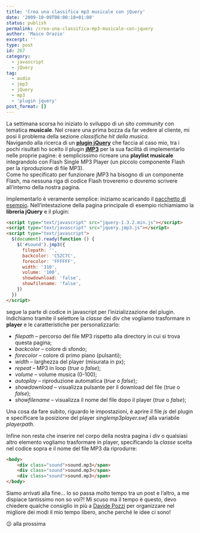 ```yaml
---
title: 'Crea una classifica mp3 musicale con jQuery'
date: '2009-10-09T08:00:18+01:00'
status: publish
permalink: /crea-una-classifica-mp3-musicale-con-jquery
author: 'Maico Orazio'
excerpt: ''
type: post
id: 267
category:
  - javascript
  - jQuery
tag:
  - audio
  - jmp3
  - jQuery
  - mp3
  - 'plugin jquery'
post_format: []
---
```


La settimana scorsa ho iniziato lo sviluppo di un sito _community_ con tematica **musicale**. Nel creare una prima bozza da far vedere al cliente, mi posi il problema della sezione _classifiche hit della musica_.  
Navigando alla ricerca di un **[plugin jQuery](http://plugins.jquery.com/ 'Plugins | jQuery Plugins')** che faccia al caso mio, tra i pochi risultati ho scelto il plugin **[jMP3](http://www.sean-o.com/jquery/jmp3/ "jMP3: Sean O's javaScript MP3 Player / jQuery plugin")** per la sua facilità di implementarlo nelle proprie pagine: è semplicissimo ricreare una **playlist musicale** integrandolo con Flash Single MP3 Player (un piccolo componente Flash per la riproduzione di file MP3).  
Come ho specificato per funzionare jMP3 ha bisogno di un componente Flash, ma nessuna riga di codice Flash troveremo o dovremo scrivere all’interno della nostra pagina.

Implementarlo è veramente semplice: iniziamo scaricando il [pacchetto di esempio](/static/esempi/plugin-jmp3/esempio-jMP3.zip 'Esempio con plugin jMP3'). Nell’intestazione della pagina principale di esempio richiamiamo la **libreria jQuery** e il plugin:

```html
<script type="text/javascript" src="jquery-1.3.2.min.js"></script>
<script type="text/javascript" src="jquery.jmp3.js"></script>
<script type="text/javascript">
  $(document).ready(function () {
    $('#sound').jmp3({
      filepath: '',
      backcolor: 'C52C7C',
      forecolor: 'FFFFFF',
      width: '310',
      volume: '100',
      showdownload: 'false',
      showfilename: 'false',
    })
  })
</script>
```

segue la parte di codice in javascript per l’inizializzazione del plugin. Indichiamo tramite il selettore la _classe_ dei div che vogliamo trasformare in **player** e le caratteristiche per personalizzarlo:

- _filepath_ – percorso del file MP3 rispetto alla directory in cui si trova questa pagina;
- _backcolor_ – colore di sfondo;
- _forecolor_ – colore di primo piano (pulsanti);
- _width_ – larghezza del player (misurata in px);
- _repeat_ – MP3 in loop (_true_ o _false_);
- _volume_ – volume musica (0-100);
- _autoplay_ – riproduzione automatica (_true_ o _false_);
- _showdownload_ – visualizza pulsante per il download del file (_true_ o _false_);
- _showfilename_ – visualizza il nome del file dopo il player (_true_ o _false_);

Una cosa da fare subito, riguardo le impostazioni, è aprire il file _js_ del plugin e specificare la posizione del player _singlemp3player.swf_ alla variabile _playerpath_.

Infine non resta che inserire nel corpo della nostra pagina i _div_ o qualsiasi altro elemento vogliamo trasformare in player, specificando la _classe_ scelta nel codice sopra e il nome del file MP3 da riprodurre:

```html
<body>
    <div class="sound">sound.mp3</span>
    <div class="sound">sound.mp3</span>
    <div class="sound">sound.mp3</span>
</body>
```

Siamo arrivati alla fine… lo so passa molto tempo tra un post e l’altro, a me dispiace tantissimo non so voi?! Mi scuso ma il tempo è questo, devo chiedere qualche consiglio in più a [Davide Pozzi](http://blog.tagliaerbe.com/ 'TagliaBlog - Web Marketing Blog') per organizzare nel migliore dei modi il mio tempo libero, anche perché le idee ci sono!

😉 alla prossima
